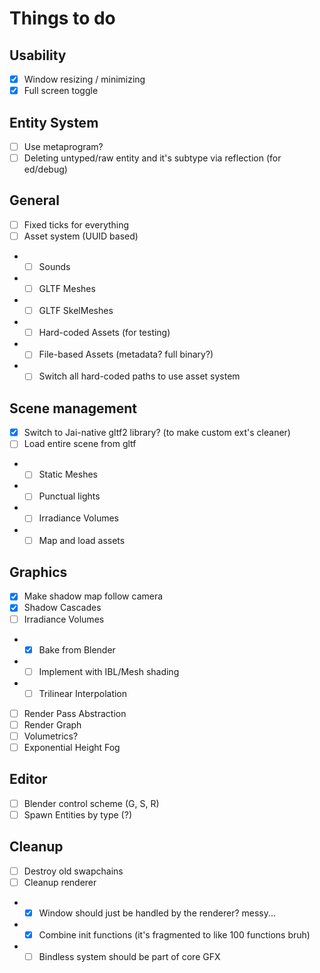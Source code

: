 # Things to do

## Usability
- [x] Window resizing / minimizing
- [x] Full screen toggle

## Entity System
- [ ] Use metaprogram?
- [ ] Deleting untyped/raw entity and it's subtype via reflection (for ed/debug)

## General
- [ ] Fixed ticks for everything
- [ ] Asset system (UUID based)
- - [ ] Sounds
- - [ ] GLTF Meshes
- - [ ] GLTF SkelMeshes
- - [ ] Hard-coded Assets (for testing)
- - [ ] File-based Assets (metadata? full binary?)
- - [ ] Switch all hard-coded paths to use asset system

## Scene management
- [x] Switch to Jai-native gltf2 library? (to make custom ext's cleaner)
- [ ] Load entire scene from gltf
- - [ ] Static Meshes
- - [ ] Punctual lights
- - [ ] Irradiance Volumes
- - [ ] Map and load assets

## Graphics
- [x] Make shadow map follow camera
- [x] Shadow Cascades
- [ ] Irradiance Volumes
- - [x] Bake from Blender
- - [ ] Implement with IBL/Mesh shading
- - [ ] Trilinear Interpolation
- [ ] Render Pass Abstraction
- [ ] Render Graph
- [ ] Volumetrics?
- [ ] Exponential Height Fog

## Editor
- [ ] Blender control scheme (G, S, R)
- [ ] Spawn Entities by type (?)

## Cleanup
- [ ] Destroy old swapchains
- [ ] Cleanup renderer
- - [x] Window should just be handled by the renderer? messy...
- - [x] Combine init functions (it's fragmented to like 100 functions bruh)
- - [ ] Bindless system should be part of core GFX

